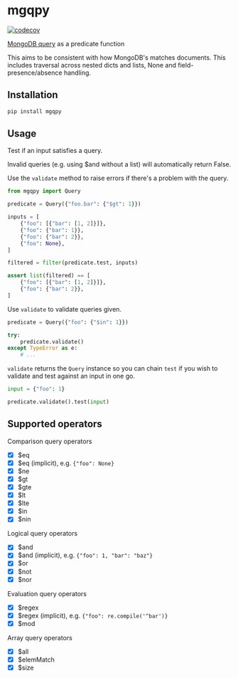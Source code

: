 # mgqpy

[![codecov](https://codecov.io/gh/weiliddat/mgqpy/graph/badge.svg?token=CuQS0w5IkL)](https://codecov.io/gh/weiliddat/mgqpy)

[MongoDB query](https://www.mongodb.com/docs/manual/reference/operator/query/) as a predicate function

This aims to be consistent with how MongoDB's matches documents. This includes traversal across nested dicts and lists, None and field-presence/absence handling.

## Installation

```sh
pip install mgqpy
```

## Usage

Test if an input satisfies a query.

Invalid queries (e.g. using $and without a list) will automatically return False.

Use the `validate` method to raise errors if there's a problem with the query.

```python
from mgqpy import Query

predicate = Query({"foo.bar": {"$gt": 1}})

inputs = [
    {"foo": [{"bar": [1, 2]}]},
    {"foo": {"bar": 1}},
    {"foo": {"bar": 2}},
    {"foo": None},
]

filtered = filter(predicate.test, inputs)

assert list(filtered) == [
    {"foo": [{"bar": [1, 2]}]},
    {"foo": {"bar": 2}},
]
```

Use `validate` to validate queries given.

```python
predicate = Query({"foo": {"$in": 1}})

try:
    predicate.validate()
except TypeError as e:
    # ...
```

`validate` returns the `Query` instance so you can chain `test` if you wish to validate and test against an input in one go.

```python
input = {"foo": 1}

predicate.validate().test(input)
```

## Supported operators

Comparison query operators

- [x] \$eq
- [x] \$eq (implicit), e.g. `{"foo": None}`
- [x] \$ne
- [x] \$gt
- [x] \$gte
- [x] \$lt
- [x] \$lte
- [x] \$in
- [x] \$nin

Logical query operators

- [x] \$and
- [x] \$and (implicit), e.g. `{"foo": 1, "bar": "baz"}`
- [x] \$or
- [x] \$not
- [x] \$nor

Evaluation query operators

- [x] \$regex
- [x] \$regex (implicit), e.g. `{"foo": re.compile('^bar')}`
- [x] \$mod

Array query operators

- [x] \$all
- [x] \$elemMatch
- [x] \$size
